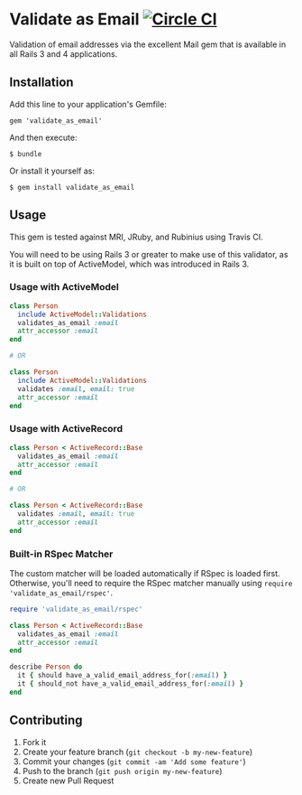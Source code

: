 # Validate as Email [![Circle CI](https://circleci.com/gh/jcf/validate_as_email.svg?style=svg)](https://circleci.com/gh/jcf/validate_as_email)

Validation of email addresses via the excellent Mail gem that is
available in all Rails 3 and 4 applications.

## Installation

Add this line to your application's Gemfile:

    gem 'validate_as_email'

And then execute:

    $ bundle

Or install it yourself as:

    $ gem install validate_as_email

## Usage

This gem is tested against MRI, JRuby, and Rubinius using Travis CI.

You will need to be using Rails 3 or greater to make use of this
validator, as it is built on top of ActiveModel, which was introduced in
Rails 3.

### Usage with ActiveModel

``` ruby
class Person
  include ActiveModel::Validations
  validates_as_email :email
  attr_accessor :email
end

# OR

class Person
  include ActiveModel::Validations
  validates :email, email: true
  attr_accessor :email
end
```

### Usage with ActiveRecord

``` ruby
class Person < ActiveRecord::Base
  validates_as_email :email
  attr_accessor :email
end

# OR

class Person < ActiveRecord::Base
  validates :email, email: true
  attr_accessor :email
end
```

### Built-in RSpec Matcher

The custom matcher will be loaded automatically if RSpec is loaded
first. Otherwise, you'll need to require the RSpec matcher manually
using `require 'validate_as_email/rspec'`.

``` ruby
require 'validate_as_email/rspec'

class Person < ActiveRecord::Base
  validates_as_email :email
  attr_accessor :email
end

describe Person do
  it { should have_a_valid_email_address_for(:email) }
  it { should_not have_a_valid_email_address_for(:email) }
end
```

## Contributing

1. Fork it
2. Create your feature branch (`git checkout -b my-new-feature`)
3. Commit your changes (`git commit -am 'Add some feature'`)
4. Push to the branch (`git push origin my-new-feature`)
5. Create new Pull Request

